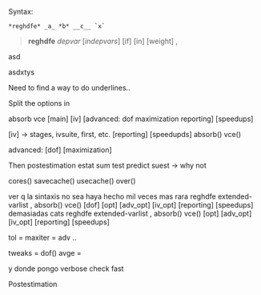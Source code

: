 
Syntax:

    *reghdfe* _a_ *b* __c__ `x`

> **reghdfe** *depvar* [*indepvars*] [if] [in] [weight] , 


asd
<div><underline>asd</underline>xtys<div>



Need to find a way to do underlines..

Split the options in

absorb vce [main] [iv] [advanced: dof maximization reporting] [speedups]


[iv] -> stages, ivsuite, first, etc.
[reporting]
[speedupds]
absorb()
vce()

advanced:
[dof]
[maximization]


Then
postestimation
estat sum
test
predict
suest -> why not


cores()
savecache()
usecache()
over()


ver q la sintaxis no sea haya hecho mil veces mas rara
reghdfe extended-varlist , absorb() vce() [dof] [opt] [adv_opt] [iv_opt] [reporting] [speedups]
demasiadas cats
reghdfe extended-varlist , absorb() vce() [opt] [adv_opt] [iv_opt] [reporting] [speedups]


tol = 
maxiter =
adv ..

tweaks = dof()
avge =


y donde pongo verbose check fast


Postestimation

